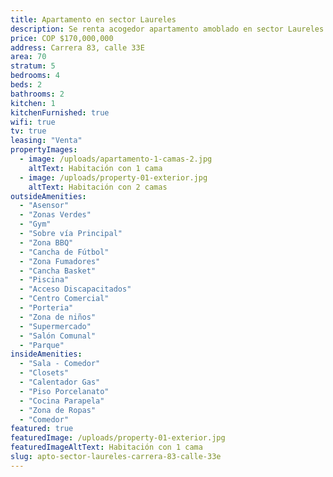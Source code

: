 ```yaml
---
title: Apartamento en sector Laureles
description: Se renta acogedor apartamento amoblado en sector Laureles con un área de 70 m2, estrato 5, cerca al éxito. 2 habitación con camas dobles, con baño en habitación principal y baño social, cocina totalmente amoblada, WIFI, televisión Smart TV. Con balcon.
price: COP $170,000,000
address: Carrera 83, calle 33E
area: 70
stratum: 5
bedrooms: 4
beds: 2
bathrooms: 2
kitchen: 1
kitchenFurnished: true
wifi: true
tv: true
leasing: "Venta"
propertyImages:
  - image: /uploads/apartamento-1-camas-2.jpg
    altText: Habitación con 1 cama
  - image: /uploads/property-01-exterior.jpg
    altText: Habitación con 2 camas
outsideAmenities:
  - "Asensor"
  - "Zonas Verdes"
  - "Gym"
  - "Sobre vía Principal"
  - "Zona BBQ"
  - "Cancha de Fútbol"
  - "Zona Fumadores"
  - "Cancha Basket"
  - "Piscina"
  - "Acceso Discapacitados"
  - "Centro Comercial"
  - "Porteria"
  - "Zona de niños"
  - "Supermercado"
  - "Salón Comunal"
  - "Parque"
insideAmenities:
  - "Sala - Comedor"
  - "Closets"
  - "Calentador Gas"
  - "Piso Porcelanato"
  - "Cocina Parapela"
  - "Zona de Ropas"
  - "Comedor"
featured: true
featuredImage: /uploads/property-01-exterior.jpg
featuredImageAltText: Habitación con 1 cama
slug: apto-sector-laureles-carrera-83-calle-33e
---
```

